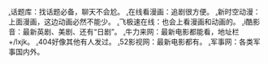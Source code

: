 [.](http://www.huatiku.com/forum.php)话题库：找话题必备，聊天不会尬。
[.](https://www.zxzjs.com/)在线看漫画：追剧很方便。
[.](https://www.xskdm.com/)新时空动漫：上面漫画，这边动画必然不能少。
[.](http://feijisu5.com/)飞极速在线：也会上看漫画和动画的。
[.](https://www.akoofs.com/)i酷影音：最新英剧、美剧、还有“日剧”。
[.](http://www.newlynet.com/)牛力来网：最新电影都能看，地址栏+/lxjk。
[.](https://img.404ol.com/)404好像其他有人发过。
[.](https://www.52dy.me/)52影视网：最新电影都有。
[.](https://www.jyjs.net/)军事网：各类军事国内外。